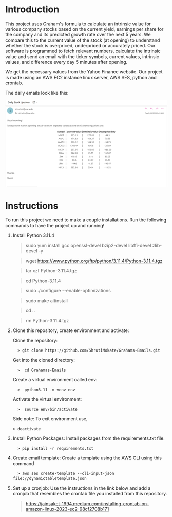 # Introduction
This project uses Graham's formula to calculate an intrinsic value for various company stocks based on the current yield, 
earnings per share for the company and its predicted growth rate over the next 5 years.
We compare this to the current value of the stock (at opening) to understand whether the stock is overpriced, underpriced 
or accurately priced. 
Our software is programmed to fetch relevant numbers, calculate the intrinsic value and send an email with the ticker 
symbols, current values, intrinsic values, and difference every day 5 minutes after opening. 

We get the necessary values from the Yahoo Finance website. Our project is made using an AWS EC2 instance linux server,
AWS SES, python and crontab. 

The daily emails look like this:

![img.png](img.png)

# Instructions
To run this project we need to make a couple installations. Run the following commands to have the project up and running!


1. Install Python 3.11.4

   > sudo yum install gcc openssl-devel bzip2-devel libffi-devel zlib-devel -y 

   > wget https://www.python.org/ftp/python/3.11.4/Python-3.11.4.tgz

   > tar xzf Python-3.11.4.tgz 

   > cd Python-3.11.4 

   > sudo ./configure --enable-optimizations

   > sudo make altinstall 

   > cd ..

   > rm Python-3.11.4.tgz 
   
 
1. Clone this repository, create environment and activate:

   Clone the repository:
         
         > git clone https://github.com/ShrutiMokate/Grahams-Emails.git

   Get into the cloned directory:

         >  cd Grahamas-Emails

   Create a virtual environment called env:

         >  python3.11 -m venv env 

   Activate the virtual environment:

         >  source env/bin/activate  

   Side note: To exit environment use,

       > deactivate 

   
3. Install Python Packages:
Install packages from the requirements.txt file. 

         > pip install -r requirements.txt

4. Create email template: 
Create a template using the AWS CLI using this command

         > aws ses create-template --cli-input-json  file://dynamictabletemplate.json

5. Set up a cronjob:
Use the instructions in the link below and add a cronjob that resembles the crontab file you installed from this repository. 

   > https://jainsaket-1994.medium.com/installing-crontab-on-amazon-linux-2023-ec2-98cf2708b171
